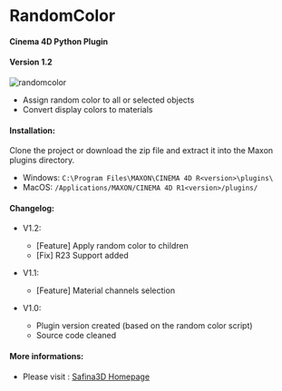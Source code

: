 # RandomColor
#### Cinema 4D Python Plugin
#### Version 1.2

![randomcolor](https://4.bp.blogspot.com/-kTlwzVkd8wI/Wd1alCMQ3CI/AAAAAAAAB24/CeAjj5Y7gWgt5GrglCwIaGggVgeh7sdrACKgBGAs/s1600/menu.png "RandomColor")

- Assign random color to all or selected objects
- Convert display colors to materials


#### Installation: 

Clone the project or download the zip file and extract it into the Maxon plugins directory.

- Windows: `C:\Program Files\MAXON\CINEMA 4D R<version>\plugins\`
- MacOS: `/Applications/MAXON/CINEMA 4D R1<version>/plugins/`


#### Changelog:
- V1.2:
    - [Feature] Apply random color to children
    - [Fix] R23 Support added

- V1.1:
	- [Feature] Material channels selection

- V1.0:
    - Plugin version created (based on the random color script)
    - Source code cleaned


#### More informations:
- Please visit : [Safina3D Homepage](https://safina3d.blogspot.com "Visit Safina3D")
